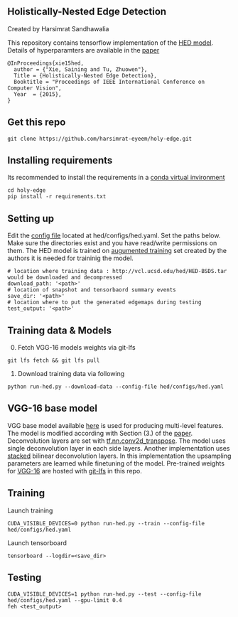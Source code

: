## Holistically-Nested Edge Detection

Created by Harsimrat Sandhawalia

This repository contains tensorflow implementation of the [HED model](https://github.com/s9xie/hed). Details of hyperparamters are available in the [paper](https://arxiv.org/pdf/1504.06375.pdf)

    @InProceedings{xie15hed,
      author = {"Xie, Saining and Tu, Zhuowen"},
      Title = {Holistically-Nested Edge Detection},
      Booktitle = "Proceedings of IEEE International Conference on Computer Vision",
      Year  = {2015},
    }

## Get this repo
```
git clone https://github.com/harsimrat-eyeem/holy-edge.git
```

## Installing requirements
Its recommended to install the requirements in a [conda virtual invironment](https://conda.io/docs/using/envs.html#create-an-environment) 
```
cd holy-edge
pip install -r requirements.txt
```

## Setting up

Edit the [config file](https://github.com/harsimrat-eyeem/holy-edge/blob/master/hed/configs/hed.yaml) located at hed/configs/hed.yaml. Set the paths below. Make sure the directories exist and you have read/write permissions on them.
The HED model is trained on [augumented training](http://vcl.ucsd.edu/hed/HED-BSDS.tar) set created by the authors it is needed for traininig the model. 
```
# location where training data : http://vcl.ucsd.edu/hed/HED-BSDS.tar would be downloaded and decompressed
download_path: '<path>'
# location of snapshot and tensorbaord summary events 
save_dir: '<path>'
# location where to put the generated edgemaps during testing
test_output: '<path>'
```

## Training data & Models

0. Fetch VGG-16 models weights via git-lfs
```
git lfs fetch && git lfs pull
```
1. Download training data via following
```
python run-hed.py --download-data --config-file hed/configs/hed.yaml
```

## VGG-16 base model
VGG base model available [here](https://github.com/machrisaa/tensorflow-vgg) is used for producing multi-level features. The model is modified according with Section (3.) of the [paper](https://arxiv.org/pdf/1504.06375.pdf). Deconvolution layers are set with [tf.nn.conv2d_transpose](https://www.tensorflow.org/api_docs/python/tf/nn/conv2d_transpose). The model uses single deconvolution layer in each side layers. Another implementation uses [stacked](https://github.com/ppwwyyxx/tensorpack/blob/master/examples/HED/hed.py#L35) bilinear deconvolution layers. In this implementation the upsampling parameters are learned while finetuning of the model. Pre-trained weights for [VGG-16](https://mega.nz/#!YU1FWJrA!O1ywiCS2IiOlUCtCpI6HTJOMrneN-Qdv3ywQP5poecM) are hosted with [git-lfs](https://github.com/harsimrat-eyeem/holy-edge/blob/master/hed/models/vgg16.npy) in this repo. 

## Training
Launch training 
```
CUDA_VISIBLE_DEVICES=0 python run-hed.py --train --config-file hed/configs/hed.yaml
```
Launch tensorboard
```
tensorboard --logdir=<save_dir>
```

## Testing
```
CUDA_VISIBLE_DEVICES=1 python run-hed.py --test --config-file hed/configs/hed.yaml --gpu-limit 0.4
feh <test_output>
```
